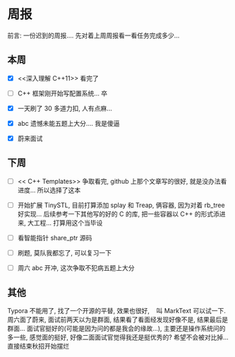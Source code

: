 # 周报

前言: 一份迟到的周报.... 先对着上周周报看一看任务完成多少...

## 本周

- [x] <<深入理解 C++11>> 看完了
  
- [ ] C++ 框架刚开始写配置系统... 卒
  
- [x] 一天刷了 30 多道力扣, 人有点麻...
  
- [x] abc 遗憾未能五题上大分.... 我是傻逼
  
- [x] 蔚来面试
  

## 下周

- [ ] << C++ Templates>> 争取看完, github 上那个文章写的很好, 就是没办法看进度... 所以选择了这本
  
- [ ] 开始扩展 TinySTL, 目前打算添加 splay 和 Treap, 俩容器, 因为对着 rb_tree 好实现... 后续参考一下其他写的好的 C 的库, 把一些容器以 C++ 的形式添进来, 大工程... 打算用这个当毕设
  
- [ ] 看智能指针 share_ptr 源码
  
- [ ] 刷题, 莫队我都忘了, 可以复习一下
  
- [ ] 周六 abc 开冲, 这次争取不犯病五题上大分
  

## 其他

Typora 不能用了, 找了一个开源的平替, 效果也很好,    叫 MarkText 可以试一下. 周六面了蔚来, 面试前两天以为是群面, 结果看了看面经发现好像不是, 结果最后是群面... 面试官挺好的(可能是因为问的都是我会的缘故...), 主要还是操作系统问的多一些, 感觉面的挺好, 好像二面面试官觉得我还是挺优秀的? 希望不会被对比掉... 直接结束秋招开始摆烂
